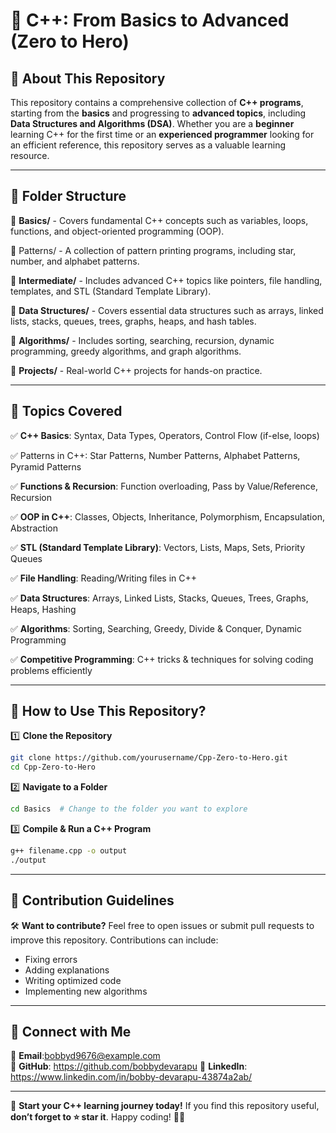 # **🚀 C++: From Basics to Advanced (Zero to Hero)**
  
## **📌 About This Repository**  
This repository contains a comprehensive collection of **C++ programs**, starting from the **basics** and progressing to **advanced topics**, including **Data Structures and Algorithms (DSA)**. Whether you are a **beginner** learning C++ for the first time or an **experienced programmer** looking for an efficient reference, this repository serves as a valuable learning resource.  

---

## **📂 Folder Structure**
📁 **Basics/** - Covers fundamental C++ concepts such as variables, loops, functions, and object-oriented programming (OOP). 

📁 Patterns/ - A collection of pattern printing programs, including star, number, and alphabet patterns.

📁 **Intermediate/** - Includes advanced C++ topics like pointers, file handling, templates, and STL (Standard Template Library).  

📁 **Data Structures/** - Covers essential data structures such as arrays, linked lists, stacks, queues, trees, graphs, heaps, and hash tables.  

📁 **Algorithms/** - Includes sorting, searching, recursion, dynamic programming, greedy algorithms, and graph algorithms. 

📁 **Projects/** - Real-world C++ projects for hands-on practice.  

---

## **📌 Topics Covered**
✅ **C++ Basics**: Syntax, Data Types, Operators, Control Flow (if-else, loops) 

✅ Patterns in C++: Star Patterns, Number Patterns, Alphabet Patterns, Pyramid Patterns

✅ **Functions & Recursion**: Function overloading, Pass by Value/Reference, Recursion  

✅ **OOP in C++**: Classes, Objects, Inheritance, Polymorphism, Encapsulation, Abstraction 

✅ **STL (Standard Template Library)**: Vectors, Lists, Maps, Sets, Priority Queues 

✅ **File Handling**: Reading/Writing files in C++

✅ **Data Structures**: Arrays, Linked Lists, Stacks, Queues, Trees, Graphs, Heaps, Hashing  

✅ **Algorithms**: Sorting, Searching, Greedy, Divide & Conquer, Dynamic Programming 

✅ **Competitive Programming**: C++ tricks & techniques for solving coding problems efficiently  

---

## **📌 How to Use This Repository?**
1️⃣ **Clone the Repository**  
```sh
git clone https://github.com/yourusername/Cpp-Zero-to-Hero.git
cd Cpp-Zero-to-Hero
```
2️⃣ **Navigate to a Folder**  
```sh
cd Basics  # Change to the folder you want to explore
```
3️⃣ **Compile & Run a C++ Program**  
```sh
g++ filename.cpp -o output
./output
```

---

## **📌 Contribution Guidelines**
🛠️ **Want to contribute?** Feel free to open issues or submit pull requests to improve this repository. Contributions can include:  
- Fixing errors  
- Adding explanations  
- Writing optimized code  
- Implementing new algorithms  

---

## **📌 Connect with Me**
📧 **Email**:bobbyd9676@example.com  
🔗 **GitHub**: https://github.com/bobbydevarapu
🔗 **LinkedIn**: https://www.linkedin.com/in/bobby-devarapu-43874a2ab/

---

🚀 **Start your C++ learning journey today!** If you find this repository useful, **don’t forget to ⭐ star it**. Happy coding! 🎯🔥

